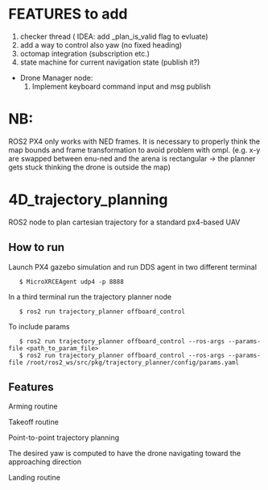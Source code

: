 # FEATURES to add

1. checker thread ( IDEA: add  _plan_is_valid flag to evluate)
2. add a way to control also yaw (no fixed heading)
3. octomap integration (subscription etc.)
4. state machine for current navigation state (publish it?)

- Drone Manager node:
  1. Implement keyboard command input and msg publish

# NB: 
ROS2 PX4 only works with NED frames. It is necessary to properly think the map bounds and frame transformation to avoid problem with ompl. (e.g. x-y are swapped between enu-ned and the arena is rectangular -> the planner gets stuck thinking the drone is outside the map)

# 4D_trajectory_planning
ROS2 node to plan cartesian trajectory for a standard px4-based UAV  

## How to run

Launch PX4 gazebo simulation and run DDS agent in two different terminal

       $ MicroXRCEAgent udp4 -p 8888

In a third terminal run the trajectory planner node

       $ ros2 run trajectory_planner offboard_control 

To include params

       $ ros2 run trajectory_planner offboard_control --ros-args --params-file <path_to_param_file> 
       $ ros2 run trajectory_planner offboard_control --ros-args --params-file /root/ros2_ws/src/pkg/trajectory_planner/config/params.yaml


## Features

Arming routine

Takeoff routine 

Point-to-point trajectory planning

The desired yaw is computed to have the drone navigating toward the approaching direction

Landing routine

